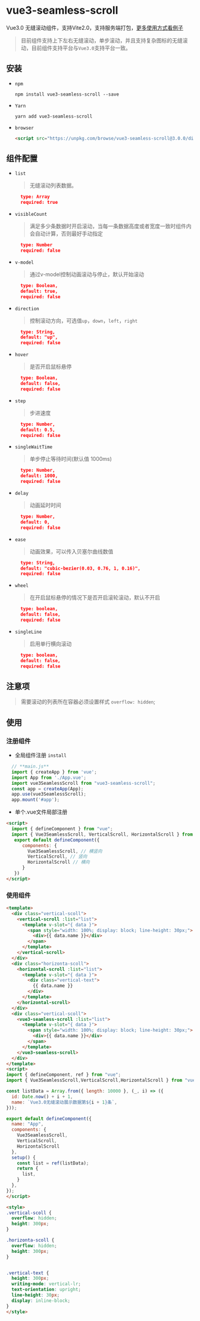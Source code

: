 # vue3-seamless-scroll

Vue3.0 无缝滚动组件，支持Vite2.0，支持服务端打包，[更多使用方式看例子](https://github.com/xfy520/vue3-seamless-scroll/blob/v3.1/src/App.vue)

> 目前组件支持上下左右无缝滚动，单步滚动，并且支持复杂图标的无缝滚动，目前组件支持平台与`Vue3.0`支持平台一致。

## 安装

- `npm`

  ```shell
  npm install vue3-seamless-scroll --save
  ```

- `Yarn`

  ```shell
  yarn add vue3-seamless-scroll
  ```

- `browser`

  ```html
  <script src="https://unpkg.com/browse/vue3-seamless-scroll@3.0.0/dist/vue3-seamless-scroll.min.js"></script>
  ```

## 组件配置

- `list`

  > 无缝滚动列表数据。

  ```json
    type: Array
    required: true
  ```

- `visibleCount`

  > 满足多少条数据时开启滚动，当每一条数据高度或者宽度一致时组件内会自动计算，否则最好手动指定

  ```json
    type: Number
    required: false
  ```

- `v-model`

  > 通过v-model控制动画滚动与停止，默认开始滚动

  ```json
    type: Boolean,
    default: true,
    required: false
  ```

- `direction`

  > 控制滚动方向，可选值`up`，`down`，`left`，`right`

  ```json
    type: String,
    default: "up",
    required: false
  ```

- `hover`

  > 是否开启鼠标悬停

  ```json
    type: Boolean,
    default: false,
    required: false
  ```

- `step`

  > 步进速度

  ```json
    type: Number,
    default: 0.5,
    required: false
  ```

- `singleWaitTime`

  > 单步停止等待时间(默认值 1000ms)

  ```json
    type: Number,
    default: 1000,
    required: false
  ```

- `delay`

  > 动画延时时间

  ```json
    type: Number,
    default: 0,
    required: false
  ```

- `ease`

  > 动画效果，可以传入贝塞尔曲线数值

  ```json
    type: String,
    default: "cubic-bezier(0.03, 0.76, 1, 0.16)",
    required: false
  ```

- `wheel`

  > 在开启鼠标悬停的情况下是否开启滚轮滚动，默认不开启

  ```json
    type: boolean,
    default: false,
    required: false
  ```

- `singleLine`

  > 启用单行横向滚动

  ```json
    type: boolean,
    default: false,
    required: false
  ```

## 注意项

> 需要滚动的列表所在容器必须设置样式 `overflow: hidden`;

## 使用

### 注册组件

- 全局组件注册 `install`

```JavaScript
  // **main.js**
  import { createApp } from 'vue';
  import App from './App.vue';
  import vue3SeamlessScroll from "vue3-seamless-scroll";
  const app = createApp(App);
  app.use(vue3SeamlessScroll);
  app.mount('#app');
```

- 单个.vue文件局部注册

```html
<script>
  import { defineComponent } from "vue";
  import { Vue3SeamlessScroll, VerticalScroll, HorizontalScroll } from "vue3-seamless-scroll";
   export default defineComponent({
      components: {
        Vue3SeamlessScroll, // 横竖向
        VerticalScroll, // 竖向
        HorizontalScroll // 横向
      }
   })
</script>
```

### 使用组件

```html
<template>
  <div class="vertical-scoll">
    <vertical-scroll :list="list">
      <template v-slot="{ data }">
        <span style="width: 100%; display: block; line-height: 30px;">
          <div>{{ data.name }}</div>
        </span>
      </template>
    </vertical-scroll>
  </div>
  <div class="horizonta-scoll">
    <horizontal-scroll :list="list">
      <template v-slot="{ data }">
        <div class="vertical-text">
          {{ data.name }}
        </div>
      </template>
    </horizontal-scroll>
  </div>
  <div class="vertical-scoll">
    <vue3-seamless-scroll :list="list">
      <template v-slot="{ data }">
        <span style="width: 100%; display: block; line-height: 30px;">
          <div>{{ data.name }}</div>
        </span>
      </template>
    </vue3-seamless-scroll>
  </div>
</template>
<script>
import { defineComponent, ref } from "vue";
import { Vue3SeamlessScroll,VerticalScroll,HorizontalScroll } from "vue3-seamless-scroll";

const listData = Array.from({ length: 10000 }, (_, i) => ({
  id: Date.now() + i + 1,
  name: `Vue3.0无缝滚动展示数据第${i + 1}条`,
}));

export default defineComponent({
  name: "App",
  components: {
    Vue3SeamlessScroll,
    VerticalScroll,
    HorizontalScroll
  },
  setup() {
    const list = ref(listData);
    return {
      list,
    }
  },
});
</script>

<style>
.vertical-scoll {
  overflow: hidden;
  height: 300px;
}

.horizonta-scoll {
  overflow: hidden;
  height: 300px;
}


.vertical-text {
  height: 300px;
  writing-mode: vertical-lr;
  text-orientation: upright;
  line-height: 30px;
  display: inline-block;
}
</style>